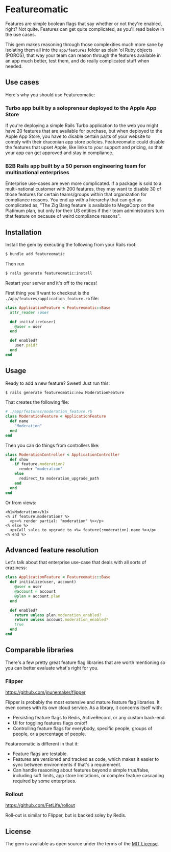 # Featureomatic

Features are simple boolean flags that say whether or not they're enabled, right? Not quite. Features can get quite complicated, as you'll read below in the use cases.

This gem makes reasoning through those complexities much more sane by isolating them all into the `app/features` folder as plain 'ol Ruby objects (POROS), that way your team can reason through the features available in an app much better, test them, and do really complicated stuff when needed.

## Use cases

Here's why you should use Featureomatic:

### Turbo app built by a solopreneur deployed to the Apple App Store

If you're deploying a simple Rails Turbo application to the web you might have 20 features that are available for purchase, but when deployed to the Apple App Store, you have to disable certain parts of your website to comply with their draconian app store policies. Featureomatic could disable the features that upset Apple, like links to your support and pricing, so that your app can get approved and stay in compliance.

### B2B Rails app built by a 50 person engineering team for multinational enterprises

Enterprise use-cases are even more complicated. If a package is sold to a multi-national customer with 200 features, they may want to disable 30 of those features for certain teams/groups within that organization for compliance reasons. You end up with a hierarchy that can get as complicated as, "The Zig Bang feature is available to MegaCorp on the Platimum plan, but only for their US entities if their team administrators turn that feature on because of weird compliance reasons".

## Installation

Install the gem by executing the following from your Rails root:

```bash
$ bundle add featureomatic
```

Then run

```bash
$ rails generate featureomatic:install
```

Restart your server and it's off to the races!

First thing you'll want to checkout is the `./app/features/application_feature.rb` file:

```ruby
class ApplicationFeature < Featureomatic::Base
  attr_reader :user

  def initialize(user)
    @user = user
  end

  def enabled?
    user.paid?
  end
end
```

## Usage

Ready to add a new feature? Sweet! Just run this:

```bash
$ rails generate featureomatic:new ModerationFeature
```

That creates the following file:

```ruby
# ./app/features/moderation_feature.rb
class ModerationFeature < ApplicationFeature
  def name
    "Moderation"
  end
end
```

Then you can do things from controllers like:

```ruby
class ModerationController < ApplicationController
  def show
    if feature.moderation?
      render "moderation"
    else
      redirect_to moderation_upgrade_path
    end
  end
end
```

Or from views:

```erb
<h1>Moderation</h1>
<% if feature.moderation? %>
  <p><% render partial: "moderation" %></p>
<% else %>
  <p>Call sales to upgrade to <%= feature(:moderation).name %></p>
<% end %>
```

## Advanced feature resolution

Let's talk about that enterprise use-case that deals with all sorts of craziness:

```ruby
class ApplicationFeature < Featureomatic::Base
  def initialize(user, account)
    @user = user
    @account = account
    @plan = account.plan
  end

  def enabled?
    return unless plan.moderation_enabled?
    return unless account.moderation_enabled?
    true
  end
end
```

## Comparable libraries

There's a few pretty great feature flag libraries that are worth mentioning so you can better evaluate what's right for you.

### Flipper

https://github.com/jnunemaker/flipper

Flipper is probably the most extensive and mature feature flag libraries. It even comes with its own cloud service. As a library, it concerns itself with:

* Persisting feature flags to Redis, ActiveRecord, or any custom back-end.
* UI for toggling features flags on/off
* Controlling feature flags for everybody, specific people, groups of people, or a percentage of people.

Featureomatic is different in that it:

* Feature flags are testable.
* Features are versioned and tracked as code, which makes it easier to sync between environments if that's a requirement.
* Can handle reasoning about features beyond a simple true/false, including soft limits, app store limitations, or complex feature cascading required by some enterprises.

### Rollout

https://github.com/FetLife/rollout

Roll-out is similar to Flipper, but is backed soley by Redis.

## License

The gem is available as open source under the terms of the [MIT License](https://opensource.org/licenses/MIT).
